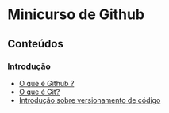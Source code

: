# Minicurso de Github 

## Conteúdos 

### Introdução 

- [O que é Github ?](Github.md) 
- [O que é Git?](Git.md)
- [Introdução sobre versionamento de código](Polone.md)